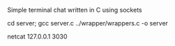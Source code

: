 Simple terminal chat written in C using sockets

cd server; gcc server.c ../wrapper/wrappers.c -o server

netcat 127.0.0.1 3030
